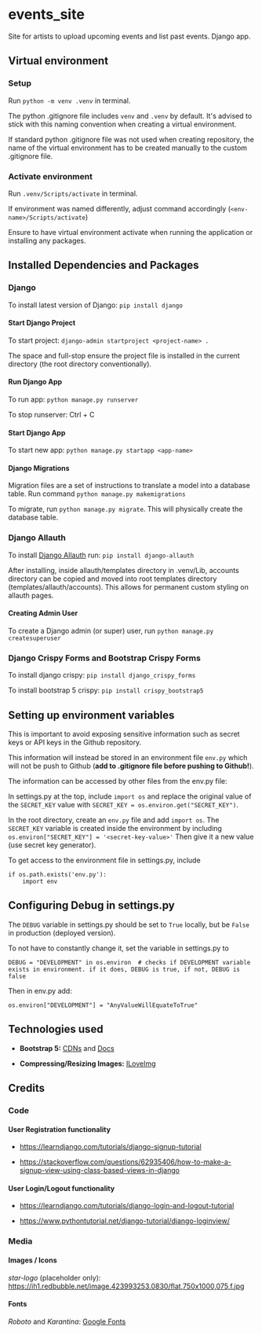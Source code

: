 # events_site
Site for artists to upload upcoming events and list past events. Django app.


## Virtual environment

### Setup

Run ``python -m venv .venv`` in terminal.

The python .gitignore file includes ``venv`` and ``.venv`` by default. It's advised to stick with this naming convention when creating a virtual environment.

If standard python .gitignore file was not used when creating repository, the name of the virtual environment has to be created manually to the custom .gitignore file.

### Activate environment

Run ``.venv/Scripts/activate`` in terminal.

If environment was named differently, adjust command accordingly (``<env-name>/Scripts/activate``)

Ensure to have virtual environment activate when running the application or installing any packages.


## Installed Dependencies and Packages

### Django

To install latest version of Django: ``pip install django``

#### Start Django Project

To start project: ``django-admin startproject <project-name> .``

The space and full-stop ensure the project file is installed in the current directory (the root directory conventionally).

#### Run Django App

To run app: ``python manage.py runserver``

To stop runserver: Ctrl + C

#### Start Django App

To start new app: ``python manage.py startapp <app-name>``

#### Django Migrations

Migration files are a set of instructions to translate a model into a database table. Run command ``python manage.py makemigrations``

To migrate, run ``python manage.py migrate``. This will physically create the database table.

### Django Allauth

To install [Django Allauth](https://docs.allauth.org/en/latest/installation/quickstart.html) run: ``pip install django-allauth``

After installing, inside allauth/templates directory in .venv/Lib, accounts directory can be copied and moved into root templates directory (templates/allauth/accounts).
This allows for permanent custom styling on allauth pages.

#### Creating Admin User

To create a Django admin (or super) user, run ``python manage.py createsuperuser``

### Django Crispy Forms and Bootstrap Crispy Forms

To install django crispy: ``pip install django_crispy_forms``

To install bootstrap 5 crispy: ``pip install crispy_bootstrap5``


## Setting up environment variables

This is important to avoid exposing sensitive information such as secret keys or API keys in the Github repository.

This information will instead be stored in an environment file ``env.py`` which will not be push to Github (**add to .gitignore file before pushing to Github!**).

The information can be accessed by other files from the env.py file:

In settings.py at the top, include ``import os`` and replace the original value of the ``SECRET_KEY`` value with ``SECRET_KEY = os.environ.get("SECRET_KEY")``.

In the root directory, create an ``env.py`` file and add ``import os``. 
The ``SECRET_KEY`` variable is created inside the environment by including ``os.environ["SECRET_KEY"] = '<secret-key-value>'`` Then give it a new value (use secret key generator).

To get access to the environment file in settings.py, include 
```python:
if os.path.exists('env.py'):
    import env
```

## Configuring Debug in settings.py

The ``DEBUG`` variable in settings.py should be set to ``True`` locally, but be ``False`` in production (deployed version).

To not have to constantly change it, set the variable in settings.py to 
```python:
DEBUG = "DEVELOPMENT" in os.environ  # checks if DEVELOPMENT variable exists in environment. if it does, DEBUG is true, if not, DEBUG is false
```
Then in env.py add:
```python:
os.environ["DEVELOPMENT"] = "AnyValueWillEquateToTrue"
```

## Technologies used

- **Bootstrap 5:** [CDNs](https://cdnjs.com/libraries/bootstrap/5.3.2) and [Docs](https://getbootstrap.com/docs/5.3/getting-started/introduction/)

- **Compressing/Resizing Images:** [ILoveImg](https://www.iloveimg.com/)


## Credits

### Code

#### User Registration functionality

- https://learndjango.com/tutorials/django-signup-tutorial

- https://stackoverflow.com/questions/62935406/how-to-make-a-signup-view-using-class-based-views-in-django

#### User Login/Logout functionality

- https://learndjango.com/tutorials/django-login-and-logout-tutorial

- https://www.pythontutorial.net/django-tutorial/django-loginview/


### Media

#### Images / Icons

*star-logo* (placeholder only): https://ih1.redbubble.net/image.423993253.0830/flat,750x1000,075,f.jpg

#### Fonts

*Roboto* and *Karantina*: [Google Fonts](https://fonts.google.com/)